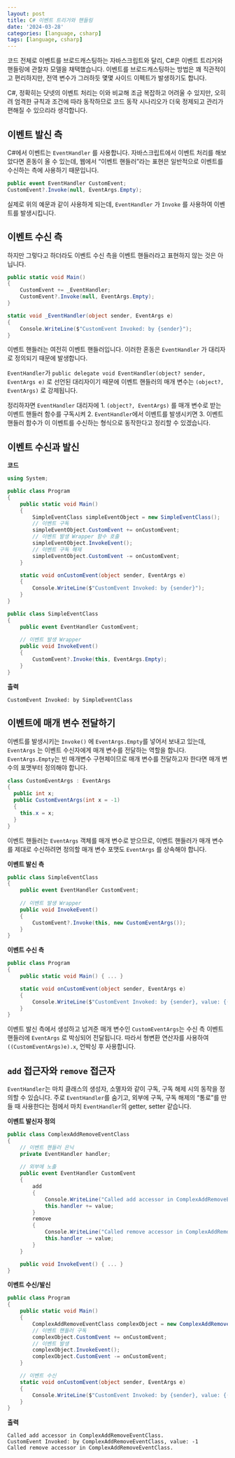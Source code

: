 ```yaml
---
layout: post
title: C# 이벤트 트리거와 핸들링
date: '2024-03-28'
categories: [language, csharp]
tags: [language, csharp]
---
```


코드 전체로 이벤트를 브로드캐스팅하는 자바스크립트와 달리, C#은 이벤트 트리거와 핸들링에 관찰자 모델을 채택했습니다. 이벤트를 브로드캐스팅하는 방법은 꽤 직관적이고 편리하지만, 전역 변수가 그러하듯 몇몇 사이드 이펙트가 발생하기도 합니다.

C#, 정확히는 닷넷의 이벤트 처리는 이와 비교해 조금 복잡하고 어려울 수 있지만, 오히려 엄격한 규칙과 조건에 따라 동작하므로 코드 동작 시나리오가 더욱 정제되고 관리가 편해질 수 있으리라 생각합니다.

## 이벤트 발신 측

C#에서 이벤트는 `EventHandler` 를 사용합니다. 자바스크립트에서 이벤트 처리를 해보았다면 혼동이 올 수 있는데, 웹에서 “이벤트 핸들러”라는 표현은 일반적으로 이벤트를 수신하는 측에 사용하기 때문입니다. 

```csharp
public event EventHandler CustomEvent;
CustomEvent?.Invoke(null, EventArgs.Empty);
```

실제로 위의 예문과 같이 사용하게 되는데, `EventHandler` 가 `Invoke` 를 사용하여 이벤트를 발생시킵니다.

## 이벤트 수신 측

하지만 그렇다고 하더라도 이벤트 수신 측을 이벤트 핸들러라고 표현하지 않는 것은 아닙니다.

```csharp
public static void Main()
{
    CustomEvent += _EventHandler;
    CustomEvent?.Invoke(null, EventArgs.Empty);
}

static void _EventHandler(object sender, EventArgs e)
{
    Console.WriteLine($"CustomEvent Invoked: by {sender}");
}
```

이벤트 핸들러는 여전히 이벤트 핸들러입니다. 이러한 혼동은 `EventHandler` 가 대리자로 정의되기 때문에 발생합니다.

`EventHandler`가 `public delegate void EventHandler(object? sender, EventArgs e)` 로 선언된 대리자이기 때문에 이벤트 핸들러의 매개 변수는 `(object?, EventArgs)` 로 강제됩니다.

정리하자면 `EventHandler` 대리자에 1. `(object?, EventArgs)` 를 매개 변수로 받는 이벤트 핸들러 함수를 구독시켜 2. `EventHandler`에서 이벤트를 발생시키면 3. 이벤트 핸들러 함수가 이 이벤트를 수신하는 형식으로 동작한다고 정리할 수 있겠습니다.

## 이벤트 수신과 발신

**코드**

```csharp
using System;

public class Program
{
    public static void Main()
    {
        SimpleEventClass simpleEventObject = new SimpleEventClass();
        // 이벤트 구독
        simpleEventObject.CustomEvent += onCustomEvent;
        // 이벤트 발생 Wrapper 함수 호출
        simpleEventObject.InvokeEvent();
        // 이벤트 구독 해제
        simpleEventObject.CustomEvent -= onCustomEvent;
    }

    static void onCustomEvent(object sender, EventArgs e)
    {
        Console.WriteLine($"CustomEvent Invoked: by {sender}");
    }
}

public class SimpleEventClass
{
    public event EventHandler CustomEvent;
    
    // 이벤트 발생 Wrapper
    public void InvokeEvent()
    {
        CustomEvent?.Invoke(this, EventArgs.Empty);
    }
}

```

**출력**

```
CustomEvent Invoked: by SimpleEventClass
```

## 이벤트에 매개 변수 전달하기

이벤트를 발생시키는 `Invoke()` 에 `EventArgs.Empty`를 넣어서 보내고 있는데, `EventArgs` 는 이벤트 수신자에게 매개 변수를 전달하는 역할을 합니다. `EventArgs.Empty`는 빈 매개변수 구현체이므로 매개 변수를 전달하고자 한다면 매개 변수의 포맷부터 정의해야 합니다.

```csharp
class CustomEventArgs : EventArgs
{
  public int x;
  public CustomEventArgs(int x = -1)
  {
    this.x = x;
  }
}
```

이벤트 핸들러는 `EventArgs` 객체를 매개 변수로 받으므로, 이벤트 핸들러가 매개 변수를 제대로 수신하려면 정의할 매개 변수 포맷도 `EventArgs` 를 상속해야 합니다.

**이벤트 발신 측**

```csharp
public class SimpleEventClass
{
    public event EventHandler CustomEvent;
    
    // 이벤트 발생 Wrapper
    public void InvokeEvent()
    {
        CustomEvent?.Invoke(this, new CustomEventArgs());
    }
}
```

**이벤트 수신 측**

```csharp
public class Program
{
    public static void Main() { ... }

    static void onCustomEvent(object sender, EventArgs e)
    {
        Console.WriteLine($"CustomEvent Invoked: by {sender}, value: {((CustomEventArgs)e).x}");
    }
}
```

이벤트 발신 측에서 생성하고 넘겨준 매개 변수인 `CustomEventArgs`는 수신 측 이벤트 핸들러에 `EventArgs` 로 박싱되어 전달됩니다. 따라서 형변환 연산자를 사용하여 `((CustomEventArgs)e).x`, 언박싱 후 사용합니다.

## `add` 접근자와 `remove` 접근자

`EventHandler`는 마치 클래스의 생성자, 소멸자와 같이 구독, 구독 해제 시의 동작을 정의할 수 있습니다. 주로 `EventHandler`를 숨기고, 외부에 구독, 구독 해제의 “통로”를 만들 때 사용한다는 점에서 마치 `EventHandler`의 getter, setter 같습니다. 

**이벤트 발신자 정의**

```csharp
public class ComplexAddRemoveEventClass
{
    // 이벤트 핸들러 은닉
    private EventHandler handler;
    
    // 외부에 노출
    public event EventHandler CustomEvent
    {
        add
        {
            Console.WriteLine("Called add accessor in ComplexAddRemoveEventClass.");
            this.handler += value;
        }
        remove
        {
            Console.WriteLine("Called remove accessor in ComplexAddRemoveEventClass.");
            this.handler -= value;
        }
    }

    public void InvokeEvent() { ... }
}
```

**이벤트 수신/발신**  
```csharp
public class Program
{
    public static void Main()
    {
        ComplexAddRemoveEventClass complexObject = new ComplexAddRemoveEventClass();
        // 이벤트 핸들러 구독
        complexObject.CustomEvent += onCustomEvent;
        // 이벤트 발생
        complexObject.InvokeEvent();
        complexObject.CustomEvent -= onCustomEvent;
    }

    // 이벤트 수신
    static void onCustomEvent(object sender, EventArgs e)
    {
        Console.WriteLine($"CustomEvent Invoked: by {sender}, value: {((CustomEventArgs)e).x}");
    }
}
```

**출력**

```
Called add accessor in ComplexAddRemoveEventClass.
CustomEvent Invoked: by ComplexAddRemoveEventClass, value: -1
Called remove accessor in ComplexAddRemoveEventClass.
```
